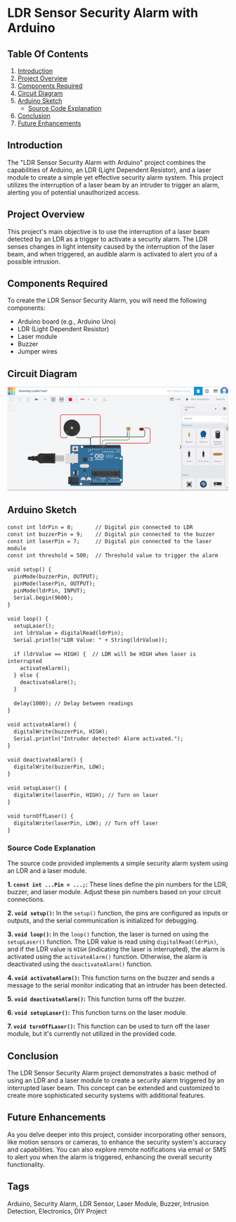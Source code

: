 # LDR Sensor Security Alarm with Arduino

## Table Of Contents

1. [Introduction](#introduction)
2. [Project Overview](#project-overview)
3. [Components Required](#components-required)
4. [Circuit Diagram](#circuit-diagram)
5. [Arduino Sketch](#arduino-sketch)
   - [Source Code Explanation](#source-code-explanation)
6. [Conclusion](#conclusion)
7. [Future Enhancements](#future-enhancements)

## Introduction
The "LDR Sensor Security Alarm with Arduino" project combines the capabilities of Arduino, an LDR (Light Dependent Resistor), and a laser module to create a simple yet effective security alarm system. This project utilizes the interruption of a laser beam by an intruder to trigger an alarm, alerting you of potential unauthorized access.

## Project Overview
This project's main objective is to use the interruption of a laser beam detected by an LDR as a trigger to activate a security alarm. The LDR senses changes in light intensity caused by the interruption of the laser beam, and when triggered, an audible alarm is activated to alert you of a possible intrusion.

## Components Required
To create the LDR Sensor Security Alarm, you will need the following components:
- Arduino board (e.g., Arduino Uno)
- LDR (Light Dependent Resistor)
- Laser module
- Buzzer
- Jumper wires

## Circuit Diagram
![Circuit Diagram](src/circuit-files/_circuit.png)

## Arduino Sketch
```arduino
const int ldrPin = 8;       // Digital pin connected to LDR
const int buzzerPin = 9;    // Digital pin connected to the buzzer
const int laserPin = 7;     // Digital pin connected to the laser module
const int threshold = 500;  // Threshold value to trigger the alarm

void setup() {
  pinMode(buzzerPin, OUTPUT);
  pinMode(laserPin, OUTPUT);
  pinMode(ldrPin, INPUT);
  Serial.begin(9600);
}

void loop() {
  setupLaser();
  int ldrValue = digitalRead(ldrPin);
  Serial.println("LDR Value: " + String(ldrValue));

  if (ldrValue == HIGH) {  // LDR will be HIGH when laser is interrupted
    activateAlarm();
  } else {
    deactivateAlarm();
  }
  
  delay(1000); // Delay between readings
}

void activateAlarm() {
  digitalWrite(buzzerPin, HIGH);
  Serial.println("Intruder detected! Alarm activated.");
}

void deactivateAlarm() {
  digitalWrite(buzzerPin, LOW);
}

void setupLaser() {
  digitalWrite(laserPin, HIGH); // Turn on laser
}

void turnOffLaser() {
  digitalWrite(laserPin, LOW); // Turn off laser
}
```

### Source Code Explanation
The source code provided implements a simple security alarm system using an LDR and a laser module.

**1. `const int ...Pin = ...;`:**
These lines define the pin numbers for the LDR, buzzer, and laser module. Adjust these pin numbers based on your circuit connections.

**2. `void setup()`:**
In the `setup()` function, the pins are configured as inputs or outputs, and the serial communication is initialized for debugging.

**3. `void loop()`:**
In the `loop()` function, the laser is turned on using the `setupLaser()` function. The LDR value is read using `digitalRead(ldrPin)`, and if the LDR value is `HIGH` (indicating the laser is interrupted), the alarm is activated using the `activateAlarm()` function. Otherwise, the alarm is deactivated using the `deactivateAlarm()` function.

**4. `void activateAlarm()`:**
This function turns on the buzzer and sends a message to the serial monitor indicating that an intruder has been detected.

**5. `void deactivateAlarm()`:**
This function turns off the buzzer.

**6. `void setupLaser()`:**
This function turns on the laser module.

**7. `void turnOffLaser()`:**
This function can be used to turn off the laser module, but it's currently not utilized in the provided code.

## Conclusion
The LDR Sensor Security Alarm project demonstrates a basic method of using an LDR and a laser module to create a security alarm triggered by an interrupted laser beam. This concept can be extended and customized to create more sophisticated security systems with additional features.

## Future Enhancements
As you delve deeper into this project, consider incorporating other sensors, like motion sensors or cameras, to enhance the security system's accuracy and capabilities. You can also explore remote notifications via email or SMS to alert you when the alarm is triggered, enhancing the overall security functionality.

## Tags
Arduino, Security Alarm, LDR Sensor, Laser Module, Buzzer, Intrusion Detection, Electronics, DIY Project
